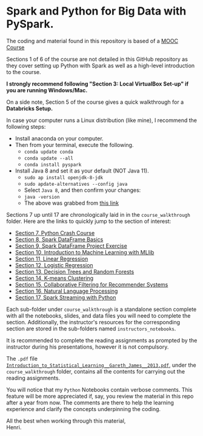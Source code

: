 # Spark and Python for Big Data with PySpark.

The coding and material found in this repository is based of a [MOOC Course](https://www.udemy.com/spark-and-python-for-big-data-with-pyspark)

Sections 1 of 6 of the course are not detailed in this GitHub repository as they cover setting up Python with Spark as well as a high-level introduction to the course.

**I strongly recommend following "Section 3:  Local VirtualBox Set-up" if you are running Windows/Mac.**

On a side note, Section 5 of the course gives a quick walkthrough for a **Databricks Setup.**

In case your computer runs a Linux distribution (like mine), I recommend the following steps:
- Install anaconda on your computer.
- Then from your terminal, execute the following.
  - ```conda update conda```
  - ```conda update --all```
  - ```conda install pyspark```
- Install Java 8 and set it as your default (NOT Java 11).
  - ```sudo ap install openjdk-8-jdk```
  - ```sudo apdate-alternatives --config java```
  - Select ```Java 8```, and then confirm your changes:
  - ```java -version```
  - The above was grabbed from [this link](https://stackoverflow.com/questions/53583199/pyspark-error-unsupported-class-file-major-version-55)

Sections 7 up until 17 are chronologically laid in in the ```course_walkthrough``` folder.  Here are the links to quickly jump to the section of interest:
- [Section 7, Python Crash Course](https://github.com/HenriBranken/spark_and_python_for_big_data_with_pyspark/tree/master/course_walkthrough/section_07__python_crash_course)
- [Section 8, Spark DataFrame Basics](https://github.com/HenriBranken/spark_and_python_for_big_data_with_pyspark/tree/master/course_walkthrough/section_08__Spark_DataFrame_Basics)
- [Section 9, Spark DataFrame Project Exercise](https://github.com/HenriBranken/spark_and_python_for_big_data_with_pyspark/tree/master/course_walkthrough/section_09__Spark_DataFrame_Project_Exercise)
- [Section 10, Introduction to Machine Learning with MLlib](https://github.com/HenriBranken/spark_and_python_for_big_data_with_pyspark/tree/master/course_walkthrough/section_10__Introduction_to_Machine_Learning_with_MLlib)
- [Section 11, Linear Regression](https://github.com/HenriBranken/spark_and_python_for_big_data_with_pyspark/tree/master/course_walkthrough/section_11__Linear_Regression)
- [Section 12, Logistic Regression](https://github.com/HenriBranken/spark_and_python_for_big_data_with_pyspark/tree/master/course_walkthrough/section_12__Logistic_Regression)
- [Section 13, Decision Trees and Random Forests](https://github.com/HenriBranken/spark_and_python_for_big_data_with_pyspark/tree/master/course_walkthrough/section_13__Decision_Trees_and_Random_Forests)
- [Section 14, K-means Clustering](https://github.com/HenriBranken/spark_and_python_for_big_data_with_pyspark/tree/master/course_walkthrough/section_14__K-means_Clustering)
- [Section 15, Collaborative Filtering for Recommender Systems](https://github.com/HenriBranken/spark_and_python_for_big_data_with_pyspark/tree/master/course_walkthrough/section_15__Collaborative_Filtering_for_Recommender_Systems)
- [Section 16, Natural Language Processing](https://github.com/HenriBranken/spark_and_python_for_big_data_with_pyspark/tree/master/course_walkthrough/section_16__Natural_Language_Processing)
- [Section 17, Spark Streaming with Python](https://github.com/HenriBranken/spark_and_python_for_big_data_with_pyspark/tree/master/course_walkthrough/section_17__Spark_Streaming_with_Python)

Each sub-folder under ```course_walkthrough``` is a standalone section complete with all the notebooks, slides, and data files you will need to complete the section.  Additionally, the instructor's resources for the corresponding section are stored in the sub-folders named ```instructors_notebooks```.

It is recommended to complete the reading assignments as prompted by the instructor during his presentations, however it is not compulsory.

The ```.pdf``` file [```Introduction_to_Statistical_Learning__Gareth_James__2013.pdf```](https://github.com/HenriBranken/spark_and_python_for_big_data_with_pyspark/blob/master/course_walkthrough/Introduction_to_Statistical_Learning__Gareth_James__2013.pdf), under the ```course_walkthrough``` folder, contains all the contents for carrying out the reading assignments.

You will notice that my ```Python``` Notebooks contain verbose comments.  This feature will be more appreciated if, say, you review the material in this repo after a year from now.
The comments are there to help the learning experience and clarify the concepts underpinning the coding.

All the best when working through this material,  
Henri.
